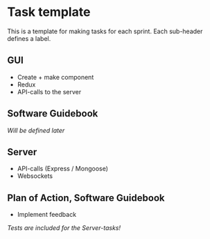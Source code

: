 # Task template

This is a template for making tasks for each sprint. Each sub-header defines a label. 

## GUI

- Create + make component
- Redux
- API-calls to the server

## Software Guidebook
<p><i>Will be defined later</i></p>

## Server
- API-calls (Express / Mongoose) 
- Websockets

## Plan of Action, Software Guidebook
- Implement feedback

<i>Tests are included for the Server-tasks!</i>

